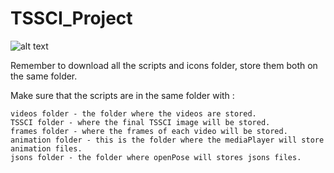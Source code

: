 # TSSCI_Project

![alt text](https://drive.google.com/file/d/188FGbvkphvq9ZTNdUjYavWV3oa1M1BHB/view?usp=sharing)

Remember to download all the scripts and icons folder, store them both on the same folder.

Make sure that the scripts are in the same folder with :

	videos folder - the folder where the videos are stored.
	TSSCI folder - where the final TSSCI image will be stored.
	frames folder - where the frames of each video will be stored.
	animation folder - this is the folder where the mediaPlayer will store animation files.
	jsons folder - the folder where openPose will stores jsons files.

